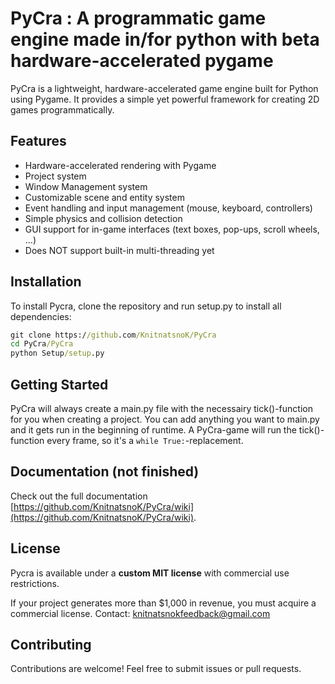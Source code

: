 # PyCra : A programmatic game engine made in/for python with beta hardware-accelerated pygame

PyCra is a lightweight, hardware-accelerated game engine built for Python using Pygame. 
It provides a simple yet powerful framework for creating 2D games programmatically.

## Features
- Hardware-accelerated rendering with Pygame
- Project system
- Window Management system
- Customizable scene and entity system
- Event handling and input management (mouse, keyboard, controllers)
- Simple physics and collision detection
- GUI support for in-game interfaces (text boxes, pop-ups, scroll wheels, ...)
- Does NOT support built-in multi-threading yet

## Installation
To install Pycra, clone the repository and run setup.py to install all dependencies:
```cmd
git clone https://github.com/KnitnatsnoK/PyCra
cd PyCra/PyCra
python Setup/setup.py
```

## Getting Started
PyCra will always create a main.py file with the necessairy tick()-function for you when creating a project.
You can add anything you want to main.py and it gets run in the beginning of runtime.
A PyCra-game will run the tick()-function every frame, so it's a ```while True:```-replacement.

## Documentation (not finished)
Check out the full documentation [https://github.com/KnitnatsnoK/PyCra/wiki](https://github.com/KnitnatsnoK/PyCra/wiki).

## License
Pycra is available under a **custom MIT license** with commercial use restrictions. 

If your project generates more than $1,000 in revenue, you must acquire a commercial license.
Contact: [knitnatsnokfeedback@gmail.com](mailto:knitnatsnokfeedback@gmail.com)

## Contributing
Contributions are welcome! Feel free to submit issues or pull requests.
